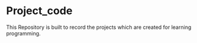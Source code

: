 # Project_code
This Repository is built to record the projects which are created for learning programming.
